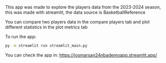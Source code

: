 This app was made to explore the players data from the 2023-2024 season, this was made with streamlit, the data source is BasketballReference

You can compare two players data in the compare players tab and plot different statistics in the plot metrics tab

To run the app:
```bat
py -m streamlit run streamlit_main.py
```

You can check the app in: https://josmarsan24nbademoapp.streamlit.app/
